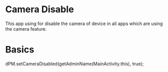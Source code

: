 # Camera Disable
This app using for disable the camera of device in all apps which are using the camera feature.

# Basics

dPM.setCameraDisabled(getAdminName(MainActivity.this), true);
